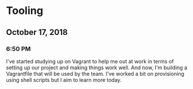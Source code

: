 # Tooling

## October 17, 2018

### 6:50 PM

I've started studying up on Vagrant to help me out at work in terms of setting up our project and making things work well. And now, I'm building a Vagrantfile that will be used by the team. I've worked a bit on provisioning using shell scripts but I aim to learn more today.